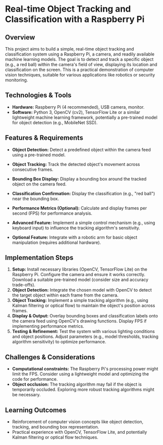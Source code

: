 # Real-time Object Tracking and Classification with a Raspberry Pi

## Overview
This project aims to build a simple, real-time object tracking and classification system using a Raspberry Pi, a camera, and readily available machine learning models.  The goal is to detect and track a specific object (e.g., a red ball) within the camera's field of view, displaying its location and classification on the screen. This is a practical demonstration of computer vision techniques, suitable for various applications like robotics or security monitoring.

## Technologies & Tools
- **Hardware:** Raspberry Pi (4 recommended), USB camera, monitor.
- **Software:** Python 3, OpenCV (cv2), TensorFlow Lite or a similar lightweight machine learning framework, potentially a pre-trained model for object detection (e.g., MobileNet SSD).

## Features & Requirements
- **Object Detection:** Detect a predefined object within the camera feed using a pre-trained model.
- **Object Tracking:** Track the detected object's movement across consecutive frames.
- **Bounding Box Display:** Display a bounding box around the tracked object on the camera feed.
- **Classification Confirmation:**  Display the classification (e.g., "red ball") near the bounding box.
- **Performance Metrics (Optional):** Calculate and display frames per second (FPS) for performance analysis.

- **Advanced Feature:** Implement a simple control mechanism (e.g., using keyboard input) to influence the tracking algorithm's sensitivity.
- **Optional Feature:** Integrate with a robotic arm for basic object manipulation (requires additional hardware).

## Implementation Steps
1. **Setup:** Install necessary libraries (OpenCV, TensorFlow Lite) on the Raspberry Pi. Configure the camera and ensure it works correctly.  Download a suitable pre-trained model (consider size and accuracy trade-offs).
2. **Object Detection:** Integrate the chosen model with OpenCV to detect the target object within each frame from the camera.
3. **Object Tracking:** Implement a simple tracking algorithm (e.g., using Kalman filtering or optical flow) to maintain the object's position across frames.
4. **Display & Output:** Overlay bounding boxes and classification labels onto the camera feed using OpenCV's drawing functions.  Display FPS if implementing performance metrics.
5. **Testing & Refinement:** Test the system with various lighting conditions and object positions. Adjust parameters (e.g., model thresholds, tracking algorithm sensitivity) to optimize performance.


## Challenges & Considerations
- **Computational constraints:** The Raspberry Pi's processing power might limit the FPS. Consider using a lightweight model and optimizing the code for performance.
- **Object occlusion:** The tracking algorithm may fail if the object is temporarily occluded.  Exploring more robust tracking algorithms might be necessary.

## Learning Outcomes
- Reinforcement of computer vision concepts like object detection, tracking, and bounding box representation.
- Practical experience with OpenCV, TensorFlow Lite, and potentially Kalman filtering or optical flow techniques.

